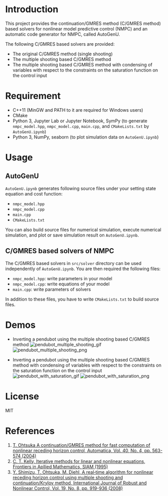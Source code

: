 # Introduction
This project provides the continuation/GMRES method (C/GMRES method) based solvers for nonlinear model predictive control (NMPC) and an automatic code generator for NMPC, called AutoGenU.

The following C/GMRES based solvers are provided: 
- The original C/GMRES method (single shooting)
- The multiple shooting based C/GMRES method
- The multiple shooting based C/GMRES method with condensing of variables with respect to the constraints on the saturation function on the control input


# Requirement
- C++11 (MinGW and PATH to it are required for Windows users)
- CMake
- Python 3, Jupyter Lab or Jupyter Notebook, SymPy (to generate `nmpc_model.hpp`, `nmpc_model.cpp`, `main.cpp`, and `CMakeLists.txt` by `AutoGenU.ipynb`)
- Python 3, NumPy, seaborn (to plot simulation data on `AutoGenU.ipynb`)


# Usage
## AutoGenU
`AutoGenU.ipynb` generates following source files under your setting state equation and cost function: 
- `nmpc_model.hpp`  
- `nmpc_model.cpp`  
- `main.cpp`  
- `CMakeLists.txt`

You can also build source files for numerical simulation, execute numerical simulation, and plot or save simulation result on `AutoGenU.ipynb`.


## C/GMRES based solvers of NMPC
The C/GMRES based solvers in `src/solver` directory can be used independently of `AutoGenU.ipynb`. You are then required the following files:
- `nmpc_model.hpp`: write parameters in your model  
- `nmpc_model.cpp`: write equations of your model  
- `main.cpp`: write parameters of solvers  

In addition to these files, you have to write `CMakeLists.txt` to build source files.


# Demos
- Inverting a pendubot using the multiple shooting based C/GMRES method
![pendubot_multiple_shooting_gif](https://raw.githubusercontent.com/wiki/mayataka/CGMRES/images/pendubot_multiple_shooting.gif)
![pendubot_multiple_shooting_png](https://raw.github.com/wiki/mayataka/CGMRES/images/pendubot_multiple_shooting.png)


- Inverting a pendubot using the multiple shooting based C/GMRES method with condensing of variables with respect to the constraints on the saturation function on the control input
![pendubot_with_saturation_gif](https://raw.githubusercontent.com/wiki/mayataka/CGMRES/images/pendubot_with_saturation.gif)
![pendubot_with_saturation_png](https://raw.github.com/wiki/mayataka/CGMRES/images/pendubot_with_saturation.png)

# License
MIT

# References
1. [T. Ohtsuka A continuation/GMRES method for fast computation of nonlinear receding horizon control, Automatica, Vol. 40, No. 4, pp. 563-574 (2004)](https://doi.org/10.1016/j.automatica.2003.11.005)
2. [C. T. Kelly, Iterative methods for linear and nonlinear equations, Frontiers in Apllied Mathematics, SIAM (1995)](https://doi.org/10.1137/1.9781611970944)
3. [Y. Shimizu, T. Ohtsuka, M. Diehl, A real‐time algorithm for nonlinear receding horizon control using multiple shooting and continuation/Krylov method, International Journal of Robust and Nonlinear Control, Vol. 19, No. 8, pp. 919-936 (2008)](https://doi.org/10.1002/rnc.1363)